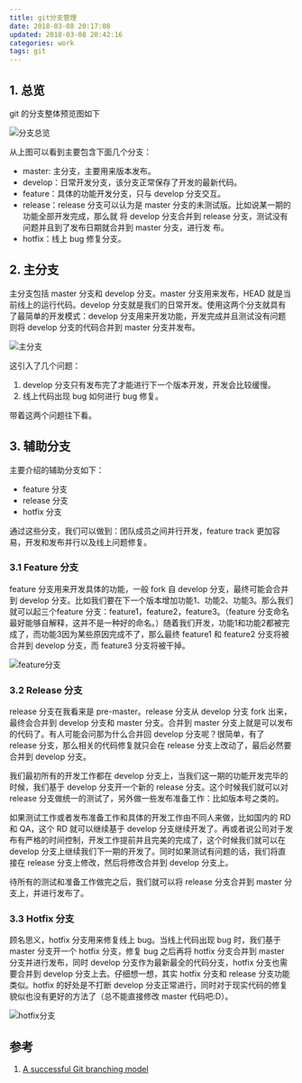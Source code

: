 ```yaml
---
title: git分支管理
date: 2018-03-08 20:17:08
updated: 2018-03-08 20:42:16
categories: work
tags: git
---
```

## 1. 总览
git 的分支整体预览图如下

![分支总览](git-branch-management/branches.png)

从上图可以看到主要包含下面几个分支：

* master: 主分支，主要用来版本发布。
* develop：日常开发分支，该分支正常保存了开发的最新代码。
* feature：具体的功能开发分支，只与 develop 分支交互。
* release：release 分支可以认为是 master 分支的未测试版。比如说某一期的功能全部开发完成，那么就 将 develop 分支合并到 release 分支，测试没有问题并且到了发布日期就合并到 master 分支，进行发 布。
* hotfix：线上 bug 修复分支。

<!--more-->

## 2. 主分支
主分支包括 master 分支和 develop 分支。master 分支用来发布，HEAD 就是当前线上的运行代码。develop 分支就是我们的日常开发。使用这两个分支就具有了最简单的开发模式：develop 分支用来开发功能，开发完成并且测试没有问题则将 develop 分支的代码合并到 master 分支并发布。

![主分支](git-branch-management/master&develop.png)

这引入了几个问题：

1. develop 分支只有发布完了才能进行下一个版本开发，开发会比较缓慢。
2. 线上代码出现 bug 如何进行 bug 修复。

带着这两个问题往下看。


## 3. 辅助分支
主要介绍的辅助分支如下：

* feature 分支
* release 分支
* hotfix 分支

通过这些分支，我们可以做到：团队成员之间并行开发，feature track 更加容易，开发和发布并行以及线上问题修复。

### 3.1 Feature 分支
feature 分支用来开发具体的功能，一般 fork 自 develop 分支，最终可能会合并到 develop 分支。比如我们要在下一个版本增加功能1、功能2、功能3。那么我们就可以起三个feature 分支：feature1，feature2，feature3。（feature 分支命名最好能够自解释，这并不是一种好的命名。）随着我们开发，功能1和功能2都被完成了，而功能3因为某些原因完成不了，那么最终 feature1 和 feature2 分支将被合并到 develop 分支，而 feature3 分支将被干掉。

![feature分支](git-branch-management/feature.png)

### 3.2 Release 分支
release 分支在我看来是 pre-master。release 分支从 develop 分支 fork 出来，最终会合并到 develop 分支和 master 分支。合并到 master 分支上就是可以发布的代码了。有人可能会问那为什么合并回 develop 分支呢？很简单，有了 release 分支，那么相关的代码修复就只会在 release 分支上改动了，最后必然要合并到 develop 分支。

我们最初所有的开发工作都在 develop 分支上，当我们这一期的功能开发完毕的时候，我们基于 develop 分支开一个新的 release 分支。这个时候我们就可以对 release 分支做统一的测试了，另外做一些发布准备工作：比如版本号之类的。

如果测试工作或者发布准备工作和具体的开发工作由不同人来做，比如国内的 RD 和 QA，这个 RD 就可以继续基于 develop 分支继续开发了。再或者说公司对于发布有严格的时间控制，开发工作提前并且完美的完成了，这个时候我们就可以在 develop 分支上继续我们下一期的开发了。同时如果测试有问题的话，我们将直接在 release 分支上修改，然后将修改合并到 develop 分支上。

待所有的测试和准备工作做完之后，我们就可以将 release 分支合并到 master 分支上，并进行发布了。

### 3.3 Hotfix 分支
顾名思义，hotfix 分支用来修复线上 bug。当线上代码出现 bug 时，我们基于 master 分支开一个 hotfix 分支，修复 bug 之后再将 hotfix 分支合并到 master 分支并进行发布，同时 develop 分支作为最新最全的代码分支，hotfix 分支也需要合并到 develop 分支上去。仔细想一想，其实 hotfix 分支和 release 分支功能类似。hotfix 的好处是不打断 develop 分支正常进行，同时对于现实代码的修复貌似也没有更好的方法了（总不能直接修改 master 代码吧:D）。

![hotfix分支](git-branch-management/hotfix.png)

## 参考
1. [A successful Git branching model](http://nvie.com/posts/a-successful-git-branching-model)